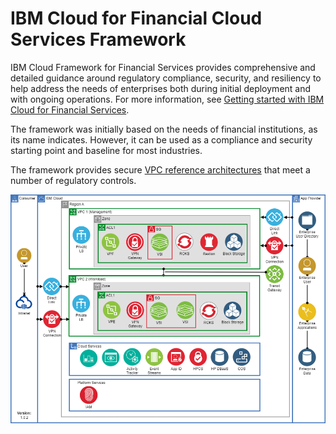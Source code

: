 # IBM Cloud for Financial Cloud Services Framework

IBM Cloud Framework for Financial Services provides comprehensive and detailed guidance around regulatory compliance, security, and resiliency to help address the needs of enterprises both during initial deployment and with ongoing operations. For more information, see [Getting started with IBM Cloud for Financial Services](https://cloud.ibm.com/docs/framework-financial-services?topic=framework-financial-services-about).

The framework was initially based on the needs of financial institutions, as its name indicates. However, it can be used as a compliance and security starting point and baseline for most industries.

The framework provides secure [VPC reference architectures](https://cloud.ibm.com/docs/framework-financial-services?topic=framework-financial-services-vpc-architecture-about) that meet a number of regulatory controls.

![VPC reference architecture](../images/about-fs-cloud.png)
